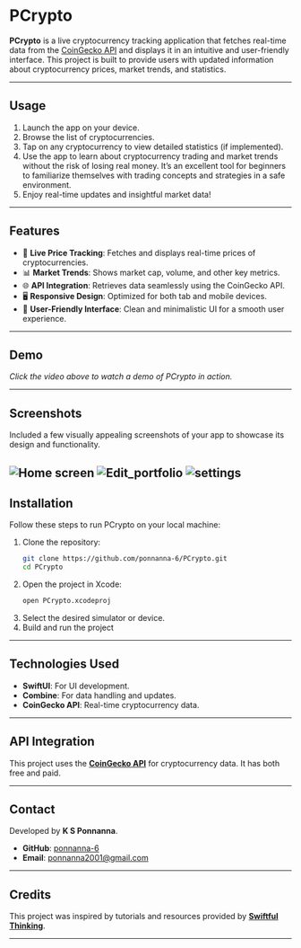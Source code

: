 # **PCrypto**

**PCrypto** is a live cryptocurrency tracking application that fetches real-time data from the [CoinGecko API](https://www.coingecko.com/en/api) and displays it in an intuitive and user-friendly interface. This project is built to provide users with updated information about cryptocurrency prices, market trends, and statistics.

---

## **Usage**  
1. Launch the app on your device.  
2. Browse the list of cryptocurrencies.  
3. Tap on any cryptocurrency to view detailed statistics (if implemented).  
4. Use the app to learn about cryptocurrency trading and market trends without the risk of losing real money. It’s an excellent tool for beginners to familiarize themselves with trading concepts and strategies in a safe environment.  
5. Enjoy real-time updates and insightful market data!  

--- 

## **Features**

- 🚀 **Live Price Tracking**: Fetches and displays real-time prices of cryptocurrencies.  
- 📊 **Market Trends**: Shows market cap, volume, and other key metrics.  
- 🌐 **API Integration**: Retrieves data seamlessly using the CoinGecko API.  
- 🖥️ **Responsive Design**: Optimized for both tab and mobile devices.  
- 🎨 **User-Friendly Interface**: Clean and minimalistic UI for a smooth user experience.

---

## **Demo**
  
*Click the video above to watch a demo of PCrypto in action.*

---

## **Screenshots**  
Included a few visually appealing screenshots of your app to showcase its design and functionality.  

![Home screen](https://github.com/user-attachments/assets/74bd1372-dcce-42ac-934d-fe9890ce8152)
![Edit_portfolio](https://github.com/user-attachments/assets/eefd8ad3-e823-4fd3-b5fc-163fad3cec71)
![settings](https://github.com/user-attachments/assets/e3f7571b-4b4f-4c10-ae2d-70c22062c524)
---

## **Installation**  
Follow these steps to run PCrypto on your local machine:  

1. Clone the repository:  
   ```bash
   git clone https://github.com/ponnanna-6/PCrypto.git
   cd PCrypto
   ```  
2. Open the project in Xcode:  
   ```bash
   open PCrypto.xcodeproj
   ```  
3. Select the desired simulator or device.  
4. Build and run the project

---

## **Technologies Used**  
- **SwiftUI**: For UI development.  
- **Combine**: For data handling and updates.  
- **CoinGecko API**: Real-time cryptocurrency data.  

---

## **API Integration**  
This project uses the **[CoinGecko API](https://www.coingecko.com/en/api)** for cryptocurrency data. It has both free and paid.  

---

## **Contact**  
Developed by **K S Ponnanna**.  
- **GitHub**: [ponnanna-6](https://github.com/ponnanna-6)  
- **Email**: ponnanna2001@gmail.com

---

## **Credits**  
This project was inspired by tutorials and resources provided by **[Swiftful Thinking](https://github.com/SwiftfulThinking/)**.

---
